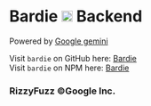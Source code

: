 # Bardie <img src="https://camo.githubusercontent.com/adb54264fe2ad5067d07d0752fc32600b4e6250073b01ce8c386575b431e3f06/68747470733a2f2f7777772e677374617469632e636f6d2f6c616d64612f696d616765732f66617669636f6e5f76315f31353031363063646466663766323934636533302e737667" height="20px"></a> Backend

Powered by [Google gemini](https://gemini.google.com/)

Visit `bardie` on GitHub here: [Bardie](https://github.com/rizzlogy/bardie)<br>
Visit `bardie` on NPM here: [Bardie](https://www.npmjs.com/package/bardie)

### RizzyFuzz ©Google Inc.
